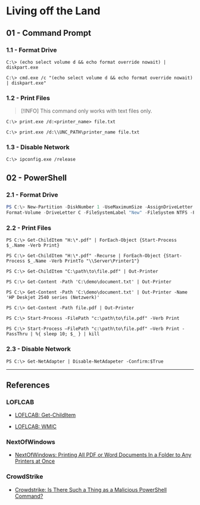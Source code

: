 # Living off the Land

## 01 - Command Prompt

### 1.1 - Format Drive

```
C:\> (echo select volume d && echo format override nowait) | diskpart.exe

C:\> cmd.exe /c "(echo select volume d && echo format override nowait) | diskpart.exe"
```

### 1.2 - Print Files

> [!INFO]
> This command only works with text files only.


```
C:\> print.exe /d:<printer_name> file.txt

C:\> print.exe /d:\\UNC_PATH\printer_name file.txt
```

### 1.3 - Disable Network

```
C:\> ipconfig.exe /release
```

## 02 - PowerShell

### 2.1 - Format Drive

```powershell
PS C:\> New-Partition -DiskNumber 1 -UseMaximumSize -AssignDriveLetter C
Format-Volume -DriveLetter C -FileSystemLabel "New" -FileSystem NTFS -Full -Force -Confirm:$false
```

### 2.2 - Print Files

```
PS C:\> Get-ChildItem "H:\*.pdf" | ForEach-Object {Start-Process $_.Name -Verb Print}

PS C:\> Get-ChildItem "H:\*.pdf" -Recurse | ForEach-Object {Start-Process $_.Name -Verb PrintTo "\\Server\Printer1"}

PS C:\> Get-ChildItem "C:\path\to\file.pdf" | Out-Printer

PS C:\> Get-Content -Path 'C:\demo\document.txt' | Out-Printer

PS C:\> Get-Content -Path 'C:\demo\document.txt' | Out-Printer -Name 'HP Deskjet 2540 series (Netzwerk)'

PS C:\> Get-Content -Path file.pdf | Out-Printer

PS C:\> Start-Process -FilePath "c:\path\to\file.pdf" -Verb Print

PS C:\> Start-Process –FilePath "c:\path\to\file.pdf" –Verb Print -PassThru | %{ sleep 10; $_ } | kill
```

### 2.3 - Disable Network

```
PS C:\> Get-NetAdapter | Disable-NetAdapeter -Confirm:$True
```

---
## References

### LOFLCAB

- [LOFLCAB: Get-ChildItem](https://lofl-project.github.io/loflcab/Cmdlets/Get-ChildItem/)

- [LOFLCAB: WMIC](https://lofl-project.github.io/loflcab/Binaries/wmic/)

### NextOfWindows

- [NextOfWindows: Printing All PDF or Word Documents In a Folder to Any Printers at Once](https://www.nextofwindows.com/printing-all-pdf-or-word-documents-in-a-folder-to-any-printers-at-once)

### CrowdStrike

- [Crowdstrike: Is There Such a Thing as a Malicious PowerShell Command?](https://www.crowdstrike.com/en-us/blog/is-there-such-a-thing-as-a-malicious-powershell-command/)